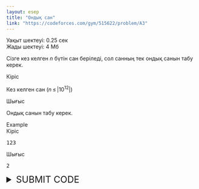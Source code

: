 ```yaml
---
layout: esep
title: "Ондық сан"
link: "https://codeforces.com/gym/515622/problem/A3"
---
```

<div class="problem-statement"><div class="header"><div class="time-limit">Уақыт шектеуі: 0.25 сек</div><div class="memory-limit">Жады шектеуі: 4 Мб</div></div><div><p>Сізге кез келген <span class="tex-span"><i>n</i></span> бүтін сан беріледі, сол санның тек <span class="tex-font-style-bf">ондық санын</span> табу керек. </p></div><div class="input-specification"><div class="section-title">Кіріс</div><p>Кез келген сан (<span class="tex-span"><i>n</i> ≤ |10<sup class="upper-index">12</sup>|</span>)</p></div><div class="output-specification"><div class="section-title">Шығыс</div><p>Ондық санын табу керек.</p></div><div class="sample-tests"><div class="section-title">Example</div><div class="sample-test"><div class="input"><div class="title">Кіріс<div class="input-output-copier" data-clipboard-target="#id006996243815308079" id="id008097065378967265" title="Copy"></div></div><pre id="id006996243815308079">123
</pre></div><div class="output"><div class="title">Шығыс<div class="input-output-copier" data-clipboard-target="#id0031068553955140277" id="id003665778474418233" title="Copy"></div></div><pre id="id0031068553955140277">2
</pre></div></div></div></div>




<details>
  <summary style="font-size: 24px;">SUBMIT CODE</summary>
  <div class="content">
    <form id="submit-form" method="post" enctype="multipart/form-data">
        <input type="hidden" id="contestId" name="contestId" value="1971">
        <input type="hidden" id="problemIndex" name="problemIndex" value="A">
        <label for="sourceFile">Upload file:</label>
        <input id="sourceFile" name="sourceFile" type="file" required>
        <input class="submit" type="submit" value="Жіберу">
    </form>
    <div id="submission-result"></div>
  </div>
</details>

<script>
document.getElementById('submit-form').addEventListener('submit', async function(event) {
    event.preventDefault();

    const formData = new FormData(this);
    const file = formData.get('sourceFile');
    const fileContent = await file.text();

    const data = {
        handleOrEmail: 'uzdik.kz',
        password: 'alga1234!',
        problemIndex: 'A',
        programTypeId: '70',
        sourceFileContent: fileContent,
        contestId: '1971',
    };

    const response = await fetch('https://codeforces-proxy.onrender.com/submit', {
        method: 'POST',
        headers: {
            'Content-Type': 'application/json',
        },
        body: JSON.stringify(data),
    });

    const resultDiv = document.getElementById('submission-result');
    if (response.ok) {
        resultDiv.innerText = await response.text();
    } else {
        resultDiv.innerText = 'Submission failed!';
    }
});
</script>
